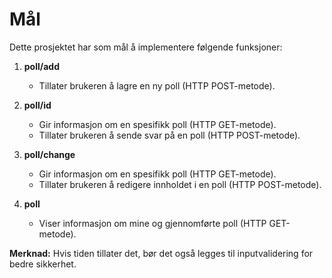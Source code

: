 # Mål

Dette prosjektet har som mål å implementere følgende funksjoner:

1. **poll/add** 
   - Tillater brukeren å lagre en ny poll (HTTP POST-metode).
   
2. **poll/id** 
   - Gir informasjon om en spesifikk poll (HTTP GET-metode).
   - Tillater brukeren å sende svar på en poll (HTTP POST-metode).

3. **poll/change** 
   - Gir informasjon om en spesifikk poll (HTTP GET-metode).
   - Tillater brukeren å redigere innholdet i en poll (HTTP POST-metode).

4. **poll** 
   - Viser informasjon om mine og gjennomførte poll (HTTP GET-metode).

**Merknad:** Hvis tiden tillater det, bør det også legges til inputvalidering for bedre sikkerhet.
